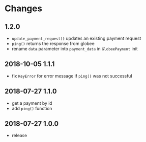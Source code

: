 # Changes

## 1.2.0
- `update_payment_request()` updates an existing payment request 
- `ping()` returns the response from globee
- rename `data` parameter into `payment_data` in `GlobeePayment` init

## 2018-10-05 1.1.1
- fix `KeyError` for error message if `ping()` was not successful 

## 2018-07-27 1.1.0
- get a payment by id
- add `ping()` function

## 2018-07-27 1.0.0
- release